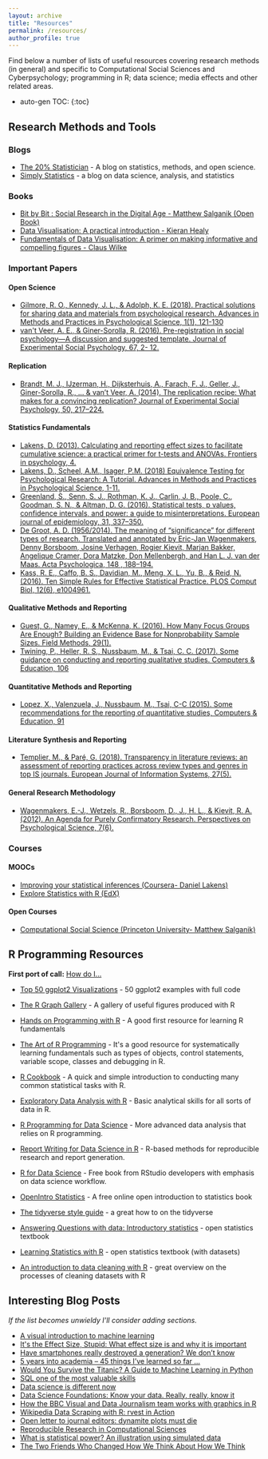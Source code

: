 ```yaml
---
layout: archive
title: "Resources"
permalink: /resources/
author_profile: true
---
```


Find below a number of lists of useful resources covering research methods (in general) and specific to Computational Social Sciences and Cyberpsychology; programming in R; data science; media effects and other related areas.

* auto-gen TOC:
{:toc}

## Research Methods and Tools

### Blogs

* [The 20% Statistician](http://daniellakens.blogspot.com/) - A blog on statistics, methods, and open science.
* [Simply Statistics](https://simplystatistics.org) - a blog on data science, analysis, and statistics

### Books

* [Bit by Bit : Social Research in the Digital Age - Matthew Salganik (Open Book)](https://www.bitbybitbook.com)
* [Data Visualisation: A practical introduction - Kieran Healy](http://socviz.co)
* [Fundamentals of Data Visualisation: A primer on making informative and compelling figures - Claus Wilke](https://serialmentor.com/dataviz/)

### Important Papers

#### Open Science

* [Gilmore, R. O., Kennedy, J. L., & Adolph, K. E. (2018). Practical solutions for sharing data and materials from psychological research. Advances in Methods and Practices in Psychological Science, 1(1), 121-130](https://doi.org/10.1177%2F2515245917746500)
* [van't Veer, A. E., & Giner-Sorolla, R. (2016). Pre-registration in social psychology—A discussion and suggested template. Journal of Experimental Social Psychology, 67, 2- 12.](https://doi.org/10.1016/j.jesp.2016.03.004)

#### Replication

* [Brandt, M. J., IJzerman, H., Dijksterhuis, A., Farach, F. J., Geller, J., Giner-Sorolla, R., ... & van’t Veer, A. (2014). The replication recipe: What makes for a convincing replication? Journal of Experimental Social Psychology, 50, 217–224.](https://doi.org/10.1016/j.jesp.2013.10.005)

#### Statistics Fundamentals

* [Lakens, D. (2013). Calculating and reporting effect sizes to facilitate cumulative science: a practical primer for t-tests and ANOVAs. Frontiers in psychology, 4.](https://doi.org/10.3389/fpsyg.2013.00863)
* [Lakens, D., Scheel, A.M., Isager, P.M. (2018) Equivalence Testing for Psychological Research: A Tutorial. Advances in Methods and Practices in Psychological Science, 1-11.](https://doi.org/10.1177/2515245918770963)
* [Greenland, S., Senn, S. J., Rothman, K. J., Carlin, J. B., Poole, C., Goodman, S. N., & Altman, D. G. (2016). Statistical tests, p values, confidence intervals, and power: a guide to misinterpretations. European journal of epidemiology, 31, 337–350.](https://doi.org/10.1007/s10654-016-0149-3)
* [De Groot, A. D. (1956/2014). The meaning of “significance” for different types of research. Translated and annotated by Eric-Jan Wagenmakers, Denny Borsboom, Josine Verhagen, Rogier Kievit, Marjan Bakker, Angelique Cramer, Dora Matzke, Don Mellenbergh, and Han L. J. van der Maas. Acta Psychologica, 148 , 188–194.](https://doi.org/10.1016/j.actpsy.2014.02.001)
* [Kass, R. E., Caffo, B. S., Davidian, M., Meng, X. L., Yu, B., & Reid, N. (2016). Ten Simple Rules for Effective Statistical Practice. PLOS Comput Biol, 12(6), e1004961.](https://doi.org/10.1371/journal.pcbi.1004961)

#### Qualitative Methods and Reporting

* [Guest, G., Namey, E., & McKenna, K. (2016). How Many Focus Groups Are Enough? Building an Evidence Base for Nonprobability Sample Sizes. Field Methods, 29(1).](https://doi.org/10.1177/1525822X16639015)
* [Twining, P., Heller, R. S., Nussbaum, M., & Tsai, C. C. (2017). Some guidance on conducting and reporting qualitative studies. Computers & Education, 106](https://doi.org/10.1016/j.compedu.2016.12.002)

#### Quantitative Methods and Reporting

* [Lopez, X., Valenzuela, J., Nussbaum, M., Tsai, C-C (2015). Some recommendations for the reporting of quantitative studies, Computers & Education, 91](https://doi.org/10.1016/j.compedu.2015.09.010)

#### Literature Synthesis and Reporting

* [Templier, M., & Paré, G. (2018). Transparency in literature reviews: an assessment of reporting practices across review types and genres in top IS journals. European Journal of Information Systems, 27(5).](https://doi.org/10.1080/0960085X.2017.1398880)

#### General Research Methodology

* [Wagenmakers, E.-J., Wetzels, R., Borsboom, D., J., H. L., & Kievit, R. A. (2012). An Agenda for Purely Confirmatory Research. Perspectives on Psychological Science, 7(6).](https://doi.org/10.1177/1745691612463078)

### Courses

#### MOOCs

* [Improving your statistical inferences (Coursera- Daniel Lakens)](https://www.coursera.org/learn/statistical-inferences) 
* [Explore Statistics with R (EdX)](https://www.edx.org/course/explore-statistics-r-kix-kiexplorx-0)

#### Open Courses

* [Computational Social Science (Princeton University- Matthew Salganik)](http://www.princeton.edu/~mjs3/soc596_f2016/)

## R Programming Resources

__First port of call:__ [How do I...](https://smach.github.io/R4JournalismBook/HowDoI.html)

* [Top 50 ggplot2 Visualizations](http://r-statistics.co/Top50-Ggplot2-Visualizations-MasterList-R-Code.html) - 50 ggplot2 examples with full code
* [The R Graph Gallery](https://www.r-graph-gallery.com) - A gallery of useful figures produced with R

* [Hands on Programming with R](https://rstudio-education.github.io/hopr/) - A good first resource for learning R fundamentals
* [The Art of R Programming](http://shop.oreilly.com/product/9781593273842.do) - It's a good resource for systematically learning fundamentals such as types of objects, control statements, variable scope, classes and debugging in R.
* [R Cookbook](http://shop.oreilly.com/product/9780596809164.do) - A quick and simple introduction to conducting many common statistical tasks with R.
* [Exploratory Data Analysis with R](https://leanpub.com/exdata) - Basic analytical skills for all sorts of data in R.
* [R Programming for Data Science](https://leanpub.com/rprogramming) - More advanced data analysis that relies on R programming.
* [Report Writing for Data Science in R](https://leanpub.com/reportwriting) - R-based methods for reproducible research and report generation.
* [R for Data Science](http://r4ds.had.co.nz/) - Free book from RStudio developers with emphasis on data science workflow.
* [OpenIntro Statistics](https://www.openintro.org/stat/textbook.php?stat_book=os) - A free online open introduction to statistics book
* [The tidyverse style guide](https://style.tidyverse.org) - a great how to on the tidyverse
* [Answering Questions with data: Introductory statistics](https://crumplab.github.io/statistics/) - open statistics textbook
* [Learning Statistics with R](https://learningstatisticswithr.com) - open statistics textbook (with datasets)
* [An introduction to data cleaning with R](https://cran.r-project.org/doc/contrib/de_Jonge+van_der_Loo-Introduction_to_data_cleaning_with_R.pdf) - great overview on the processes of cleaning datasets with R

## Interesting Blog Posts
*If the list becomes unwieldy I'll consider adding sections.*

* [A visual introduction to machine learning](http://www.r2d3.us/visual-intro-to-machine-learning-part-1)
* [It's the Effect Size, Stupid: What effect size is and why it is important](https://www.leeds.ac.uk/educol/documents/00002182.htm)
* [Have smartphones really destroyed a generation? We don’t know](https://www.vox.com/science-and-health/2019/2/20/18210498/smartphones-tech-social-media-teens-depression-anxiety-research)
* [5 years into academia – 45 things I’ve learned so far …](https://tobiasdienlin.com/2017/06/18/5-years-into-academia-things-ive-learned-so-far/)
* [Would You Survive the Titanic? A Guide to Machine Learning in Python](https://medium.com/learning-new-stuff/would-you-survive-the-titanic-a-guide-to-machine-learning-in-python-f80c9d7b7582)
* [SQL one of the most valuable skills](http://www.craigkerstiens.com/2019/02/12/sql-most-valuable-skill/)
* [Data science is different now](https://veekaybee.github.io/2019/02/13/data-science-is-different/)
* [Data Science Foundations: Know your data. Really, really, know it](https://towardsdatascience.com/data-science-foundations-know-your-data-really-really-know-it-a6bb97eb991c?sk=42f1c02883e744df7dbb618373312244)
* [How the BBC Visual and Data Journalism team works with graphics in R](https://medium.com/bbc-visual-and-data-journalism/how-the-bbc-visual-and-data-journalism-team-works-with-graphics-in-r-ed0b35693535)
* [Wikipedia Data Scraping with R: rvest in Action](https://medium.com/@kyleake/wikipedia-data-scraping-with-r-rvest-in-action-3c419db9af2d)
* [Open letter to journal editors: dynamite plots must die](https://simplystatistics.org/2019/02/21/dynamite-plots-must-die/)
* [Reproducible Research in Computational Sciences](https://blog.dominodatalab.com/reproducible-research-using-domino/)
* [What is statistical power? An illustration using simulated data](https://tobiasdienlin.com/2019/03/07/what-is-statistical-power-an-illustration-using-simulated-data/)
* [The Two Friends Who Changed How We Think About How We Think](https://www.newyorker.com/books/page-turner/the-two-friends-who-changed-how-we-think-about-how-we-think)


